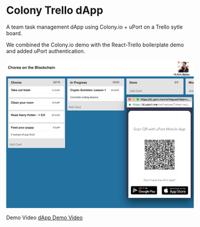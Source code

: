 # Colony Trello dApp
A team task management dApp using Colony.io + uPort on a Trello sytle board.

We combined the Colony.io demo with the React-Trello boilerplate demo and added uPort authentication.

![Screenshot](colonyscreen.png) 

Demo Video
[dApp Demo Video](http://www.youtube.com/watch?v=vg4r8eRJZmU)
